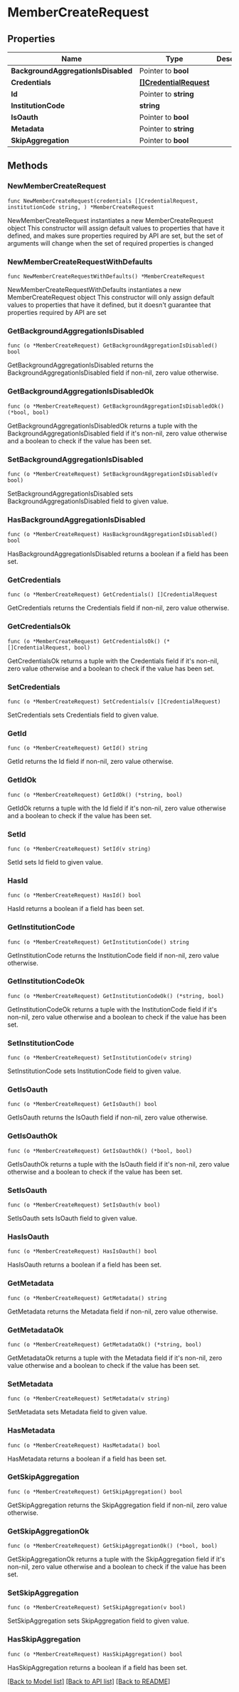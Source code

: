 # MemberCreateRequest

## Properties

Name | Type | Description | Notes
------------ | ------------- | ------------- | -------------
**BackgroundAggregationIsDisabled** | Pointer to **bool** |  | [optional] 
**Credentials** | [**[]CredentialRequest**](CredentialRequest.md) |  | 
**Id** | Pointer to **string** |  | [optional] 
**InstitutionCode** | **string** |  | 
**IsOauth** | Pointer to **bool** |  | [optional] 
**Metadata** | Pointer to **string** |  | [optional] 
**SkipAggregation** | Pointer to **bool** |  | [optional] 

## Methods

### NewMemberCreateRequest

`func NewMemberCreateRequest(credentials []CredentialRequest, institutionCode string, ) *MemberCreateRequest`

NewMemberCreateRequest instantiates a new MemberCreateRequest object
This constructor will assign default values to properties that have it defined,
and makes sure properties required by API are set, but the set of arguments
will change when the set of required properties is changed

### NewMemberCreateRequestWithDefaults

`func NewMemberCreateRequestWithDefaults() *MemberCreateRequest`

NewMemberCreateRequestWithDefaults instantiates a new MemberCreateRequest object
This constructor will only assign default values to properties that have it defined,
but it doesn't guarantee that properties required by API are set

### GetBackgroundAggregationIsDisabled

`func (o *MemberCreateRequest) GetBackgroundAggregationIsDisabled() bool`

GetBackgroundAggregationIsDisabled returns the BackgroundAggregationIsDisabled field if non-nil, zero value otherwise.

### GetBackgroundAggregationIsDisabledOk

`func (o *MemberCreateRequest) GetBackgroundAggregationIsDisabledOk() (*bool, bool)`

GetBackgroundAggregationIsDisabledOk returns a tuple with the BackgroundAggregationIsDisabled field if it's non-nil, zero value otherwise
and a boolean to check if the value has been set.

### SetBackgroundAggregationIsDisabled

`func (o *MemberCreateRequest) SetBackgroundAggregationIsDisabled(v bool)`

SetBackgroundAggregationIsDisabled sets BackgroundAggregationIsDisabled field to given value.

### HasBackgroundAggregationIsDisabled

`func (o *MemberCreateRequest) HasBackgroundAggregationIsDisabled() bool`

HasBackgroundAggregationIsDisabled returns a boolean if a field has been set.

### GetCredentials

`func (o *MemberCreateRequest) GetCredentials() []CredentialRequest`

GetCredentials returns the Credentials field if non-nil, zero value otherwise.

### GetCredentialsOk

`func (o *MemberCreateRequest) GetCredentialsOk() (*[]CredentialRequest, bool)`

GetCredentialsOk returns a tuple with the Credentials field if it's non-nil, zero value otherwise
and a boolean to check if the value has been set.

### SetCredentials

`func (o *MemberCreateRequest) SetCredentials(v []CredentialRequest)`

SetCredentials sets Credentials field to given value.


### GetId

`func (o *MemberCreateRequest) GetId() string`

GetId returns the Id field if non-nil, zero value otherwise.

### GetIdOk

`func (o *MemberCreateRequest) GetIdOk() (*string, bool)`

GetIdOk returns a tuple with the Id field if it's non-nil, zero value otherwise
and a boolean to check if the value has been set.

### SetId

`func (o *MemberCreateRequest) SetId(v string)`

SetId sets Id field to given value.

### HasId

`func (o *MemberCreateRequest) HasId() bool`

HasId returns a boolean if a field has been set.

### GetInstitutionCode

`func (o *MemberCreateRequest) GetInstitutionCode() string`

GetInstitutionCode returns the InstitutionCode field if non-nil, zero value otherwise.

### GetInstitutionCodeOk

`func (o *MemberCreateRequest) GetInstitutionCodeOk() (*string, bool)`

GetInstitutionCodeOk returns a tuple with the InstitutionCode field if it's non-nil, zero value otherwise
and a boolean to check if the value has been set.

### SetInstitutionCode

`func (o *MemberCreateRequest) SetInstitutionCode(v string)`

SetInstitutionCode sets InstitutionCode field to given value.


### GetIsOauth

`func (o *MemberCreateRequest) GetIsOauth() bool`

GetIsOauth returns the IsOauth field if non-nil, zero value otherwise.

### GetIsOauthOk

`func (o *MemberCreateRequest) GetIsOauthOk() (*bool, bool)`

GetIsOauthOk returns a tuple with the IsOauth field if it's non-nil, zero value otherwise
and a boolean to check if the value has been set.

### SetIsOauth

`func (o *MemberCreateRequest) SetIsOauth(v bool)`

SetIsOauth sets IsOauth field to given value.

### HasIsOauth

`func (o *MemberCreateRequest) HasIsOauth() bool`

HasIsOauth returns a boolean if a field has been set.

### GetMetadata

`func (o *MemberCreateRequest) GetMetadata() string`

GetMetadata returns the Metadata field if non-nil, zero value otherwise.

### GetMetadataOk

`func (o *MemberCreateRequest) GetMetadataOk() (*string, bool)`

GetMetadataOk returns a tuple with the Metadata field if it's non-nil, zero value otherwise
and a boolean to check if the value has been set.

### SetMetadata

`func (o *MemberCreateRequest) SetMetadata(v string)`

SetMetadata sets Metadata field to given value.

### HasMetadata

`func (o *MemberCreateRequest) HasMetadata() bool`

HasMetadata returns a boolean if a field has been set.

### GetSkipAggregation

`func (o *MemberCreateRequest) GetSkipAggregation() bool`

GetSkipAggregation returns the SkipAggregation field if non-nil, zero value otherwise.

### GetSkipAggregationOk

`func (o *MemberCreateRequest) GetSkipAggregationOk() (*bool, bool)`

GetSkipAggregationOk returns a tuple with the SkipAggregation field if it's non-nil, zero value otherwise
and a boolean to check if the value has been set.

### SetSkipAggregation

`func (o *MemberCreateRequest) SetSkipAggregation(v bool)`

SetSkipAggregation sets SkipAggregation field to given value.

### HasSkipAggregation

`func (o *MemberCreateRequest) HasSkipAggregation() bool`

HasSkipAggregation returns a boolean if a field has been set.


[[Back to Model list]](../README.md#documentation-for-models) [[Back to API list]](../README.md#documentation-for-api-endpoints) [[Back to README]](../README.md)


